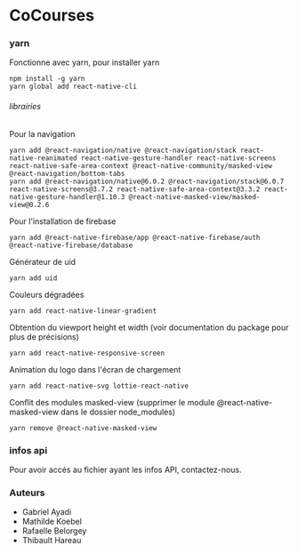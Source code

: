 # CoCourses

### yarn
Fonctionne avec yarn, pour installer yarn
```
npm install -g yarn
yarn global add react-native-cli
```

###### librairies
Pour la navigation
```
yarn add @react-navigation/native @react-navigation/stack react-native-reanimated react-native-gesture-handler react-native-screens react-native-safe-area-context @react-native-community/masked-view @react-navigation/bottom-tabs
yarn add @react-navigation/native@6.0.2 @react-navigation/stack@6.0.7 react-native-screens@3.7.2 react-native-safe-area-context@3.3.2 react-native-gesture-handler@1.10.3 @react-native-masked-view/masked-view@0.2.6
```

Pour l'installation de firebase
```
yarn add @react-native-firebase/app @react-native-firebase/auth @react-native-firebase/database
```

Générateur de uid
```
yarn add uid
```

Couleurs dégradées
```
yarn add react-native-linear-gradient
```

Obtention du viewport height et width (voir documentation du package pour plus de précisions)
```
yarn add react-native-responsive-screen
```

Animation du logo dans l'écran de chargement
```
yarn add react-native-svg lottie-react-native
```

Conflit des modules masked-view (supprimer le module @react-native-masked-view dans le dossier node_modules)
```
yarn remove @react-native-masked-view
```

### infos api
Pour avoir accés au fichier ayant les infos API, contactez-nous.

### Auteurs
- Gabriel Ayadi
- Mathilde Koebel
- Rafaelle Belorgey
- Thibault Hareau
